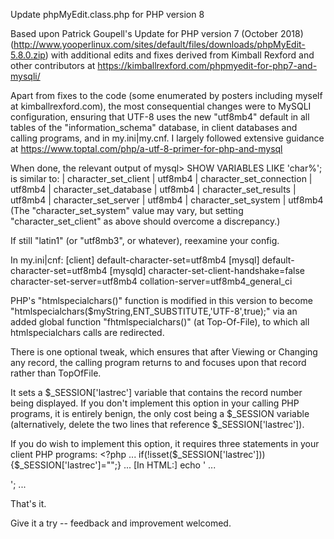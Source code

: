 Update phpMyEdit.class.php for PHP version 8

Based upon Patrick Goupell's Update for PHP version 7 (October 2018)
  (http://www.yooperlinux.com/sites/default/files/downloads/phpMyEdit-5.8.0.zip)
  with additional edits and fixes derived from Kimball Rexford and other
  contributors at https://kimballrexford.com/phpmyedit-for-php7-and-mysqli/ 

Apart from fixes to the code (some enumerated by posters including myself at kimballrexford.com), the most consequential changes were to MySQLI configuration, ensuring that UTF-8 uses the new "utf8mb4" default in all tables of the "information_schema" database, in client databases and calling programs, and in my.ini|my.cnf.  I largely followed extensive guidance at https://www.toptal.com/php/a-utf-8-primer-for-php-and-mysql

When done, the relevant output of
  mysql> SHOW VARIABLES LIKE 'char%';
is similar to:
	| character_set_client		| utf8mb4
	| character_set_connection	| utf8mb4
	| character_set_database	| utf8mb4
	| character_set_results		| utf8mb4
	| character_set_server		| utf8mb4
	| character_set_system		| utf8mb4
(The "character_set_system" value may vary, but setting "character_set_client" as above should overcome a discrepancy.)

If still "latin1" (or "utf8mb3", or whatever), reexamine your config.

In my.ini|cnf:
	[client]
	default-character-set=utf8mb4
	[mysql]
	default-character-set=utf8mb4
	[mysqld]
	character-set-client-handshake=false
	character-set-server=utf8mb4
	collation-server=utf8mb4_general_ci

PHP's "htmlspecialchars()" function is modified in this version to become "htmlspecialchars($myString,ENT_SUBSTITUTE,'UTF-8',true);" via an added global function "fhtmlspecialchars()" (at Top-Of-File), to which all htmlspecialchars calls are redirected.

There is one optional tweak, which ensures that after Viewing or Changing any record, the calling program returns to and focuses upon that record rather than TopOfFile.

It sets a $_SESSION['lastrec'] variable that contains the record number being displayed. If you don't implement this option in your calling PHP programs, it is entirely benign, the only cost being a $_SESSION variable (alternatively, delete the two lines that reference $_SESSION['lastrec']).

If you do wish to implement this option, it requires three statements in your client PHP programs:
	<?php
	...
	if(!isset($_SESSION['lastrec'])){$_SESSION['lastrec']="";}
	...
[In HTML:]
	echo '<script>
function jumpto(lastrec){
	var el=document.getElementById(lastrec);
	el.scrollIntoView({block:"center"});
}
</script>
...
</head>
<body';
	if($_SESSION['lastrec']!=""){echo ' onload="jumpto(\''.$_SESSION['lastrec'].'\')";';}
	echo '>';
	...

That's it.

Give it a try -- feedback and improvement welcomed.

